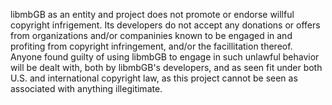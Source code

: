 libmbGB as an entity and project does not promote or endorse willful copyright infrigement. Its developers do not accept any donations or offers from organizations and/or companinies known to be engaged in and profiting from copyright infringement, and/or the facillitation thereof. Anyone found guilty of using libmbGB to engage in such unlawful behavior will be dealt with, both by libmbGB's developers, and as seen fit under both U.S. and international copyright law, as this project cannot be seen as associated with anything illegitimate.

